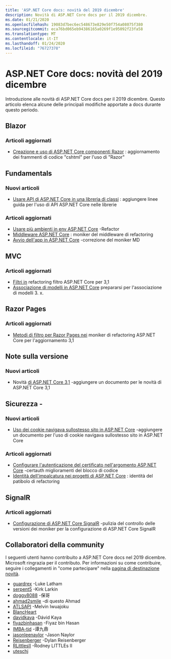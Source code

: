 ```yaml
---
title: 'ASP.NET Core docs: novità del 2019 dicembre'
description: Novità di ASP.NET Core docs per il 2019 dicembre.
ms.date: 01/21/2020
ms.openlocfilehash: 19083d7bec6ec548673e829e50f754a08075f380
ms.sourcegitcommit: eca76bd065eb94386165a0269f1e95092f23fa58
ms.translationtype: MT
ms.contentlocale: it-IT
ms.lasthandoff: 01/24/2020
ms.locfileid: "76727378"
---
```

# <a name="aspnet-core-docs-whats-new-for-december-2019"></a>ASP.NET Core docs: novità del 2019 dicembre

Introduzione alle novità di ASP.NET Core docs per il 2019 dicembre. Questo articolo elenca alcune delle principali modifiche apportate a docs durante questo periodo.

## <a name="blazor"></a>Blazor

### <a name="updated-articles"></a>Articoli aggiornati

- [Creazione e uso di ASP.NET Core componenti Razor](../blazor/components.md) : aggiornamento dei frammenti di codice "cshtml" per l'uso di "Razor"

## <a name="fundamentals"></a>Fundamentals

### <a name="new-articles"></a>Nuovi articoli

- [Usare API di ASP.NET Core in una libreria di classi](../fundamentals/target-aspnetcore.md) : aggiungere linee guida per l'uso di API ASP.NET Core nelle librerie

### <a name="updated-articles"></a>Articoli aggiornati

- [Usare più ambienti in env ASP.NET Core](../fundamentals/environments.md) -Refactor
- [Middleware ASP.NET Core](../fundamentals/middleware/index.md) : moniker del middleware di refactoring
- [Avvio dell'app in ASP.NET Core](../fundamentals/startup.md) -correzione del moniker MD

## <a name="mvc"></a>MVC

### <a name="updated-articles"></a>Articoli aggiornati

- [Filtri in](../mvc/controllers/filters.md) refactoring filtro ASP.NET Core per 3,1
- [Associazione di modelli in ASP.NET Core](../mvc/models/model-binding.md) prepararsi per l'associazione di modelli 3. x.

## <a name="razor-pages"></a>Razor Pages

### <a name="updated-articles"></a>Articoli aggiornati

- [Metodi di filtro per Razor Pages nei](../razor-pages/filter.md) moniker di refactoring ASP.NET Core per l'aggiornamento 3,1

## <a name="release-notes"></a>Note sulla versione

### <a name="new-articles"></a>Nuovi articoli

- Novità [di ASP.NET Core 3,1](../release-notes/aspnetcore-3.1.md) -aggiungere un documento per le novità di ASP.NET Core 3,1

## <a name="security"></a>Sicurezza -

### <a name="new-articles"></a>Nuovi articoli

- [Uso dei cookie navigava sullostesso sito in ASP.NET Core](../security/samesite.md) -aggiungere un documento per l'uso di cookie navigava sullostesso sito in ASP.NET Core

### <a name="updated-articles"></a>Articoli aggiornati

- [Configurare l'autenticazione del certificato nell'argomento ASP.NET Core](../security/authentication/certauth.md) -certauth miglioramenti del blocco di codice
- [Identità dell'impalcatura nei progetti di ASP.NET Core](../security/authentication/scaffold-identity.md) : identità del patibolo di refactoring

## <a name="signalr"></a>SignalR

### <a name="updated-articles"></a>Articoli aggiornati

- [Configurazione di ASP.NET Core SignalR](../signalr/configuration.md) -pulizia del controllo delle versioni dei moniker per la configurazione di ASP.NET Core SignalR

## <a name="community-contributors"></a>Collaboratori della community

I seguenti utenti hanno contribuito a ASP.NET Core docs nel 2019 dicembre. Microsoft ringrazia per il contributo. Per informazioni su come contribuire, seguire i collegamenti in "come partecipare" nella [pagina di destinazione novità](index.yml).

- [guardrex](https://github.com/guardrex) -Luke Latham
- [serpent5](https://github.com/serpent5) -Kirk Larkin
- [doggy8088](https://github.com/doggy8088) -保哥
- [ahmad2smile](https://github.com/ahmad2smile) -di questo Ahmad
- [ATLSAPI](https://github.com/ATLSAPI) -Melvin Iwuajoku
- [BlancHeart](https://github.com/BlancHeart) 
- [davidkaya](https://github.com/davidkaya) -Dávid Kaya
- [fiyazbinhasan](https://github.com/fiyazbinhasan) -Fiyaz bin Hasan
- [IMBA-tjd](https://github.com/imba-tjd) -谭九鼎
- [jasonleenaylor](https://github.com/jasonleenaylor) -Jason Naylor
- [Reisenberger](https://github.com/reisenberger) -Dylan Reisenberger
- [RLittlesII](https://github.com/RLittlesII) -Rodney LITTLEs II
- [uteschj](https://github.com/uteschj) 
